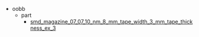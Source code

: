 * oobb
  * part
    * [smd_magazine_07_07_10_nm_8_mm_tape_width_3_mm_tape_thickness_ex_3](oobb/part/smd_magazine_07_07_10_nm_8_mm_tape_width_3_mm_tape_thickness_ex_3)
